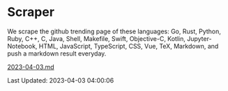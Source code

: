# Scraper

We scrape the github trending page of these languages: Go, Rust, Python, Ruby, C++, C, Java, Shell, Makefile, Swift, Objective-C, Kotlin, Jupyter-Notebook, HTML, JavaScript, TypeScript, CSS, Vue, TeX, Markdown, and push a markdown result everyday.

[2023-04-03.md](https://github.com/yangwenmai/github-trending-backup/blob/master/2023-04-03.md)

Last Updated: 2023-04-03 04:00:06